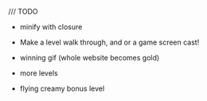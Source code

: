 

/// TODO

- minify with closure

- Make a level walk through, and or a game screen cast!

- winning gif (whole website becomes gold)

- more levels

- flying creamy bonus level
